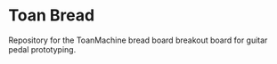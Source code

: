 # Toan Bread

Repository for the ToanMachine bread board breakout board for guitar pedal prototyping.
